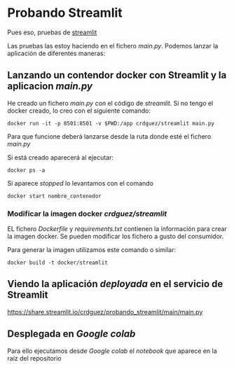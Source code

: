 # Probando Streamlit

Pues eso, pruebas de [streamlit](https://www.streamlit.io/)

Las pruebas las estoy haciendo en el fichero *main.py*. Podemos lanzar la aplicación de diferentes maneras:


## Lanzando un contendor docker con Streamlit y la aplicacion *main.py*

He creado un fichero *main.py* con el código de *streamlit*. Si no tengo el docker creado, lo creo con el siguiente comando:

```
docker run -it -p 8501:8501 -v $PWD:/app crdguez/streamlit main.py
```

Para que funcione deberá lanzarse desde la ruta donde esté el fichero *main.py*

Si está creado aparecerá al ejecutar:

```
docker ps -a
```

Si aparece *stopped* lo levantamos con el comando

```
docker start nombre_contenedor
```

### Modificar la imagen docker *crdguez/streamlit*

EL fichero *Dockerfile* y *requirements.txt* contienen la información para crear la imagen docker. Se pueden modificar los fichero a gusto del consumidor.

Para generar la imagen utilizamos este comando o similar:

```
docker build -t docker/streamlit
```

## Viendo la aplicación *deployada* en el servicio de Streamlit

https://share.streamlit.io/crdguez/probando_streamlit/main/main.py

## Desplegada en *Google colab*

Para ello ejecutamos desde *Google colab* el *notebook* que aparece en la raíz del repositorio
